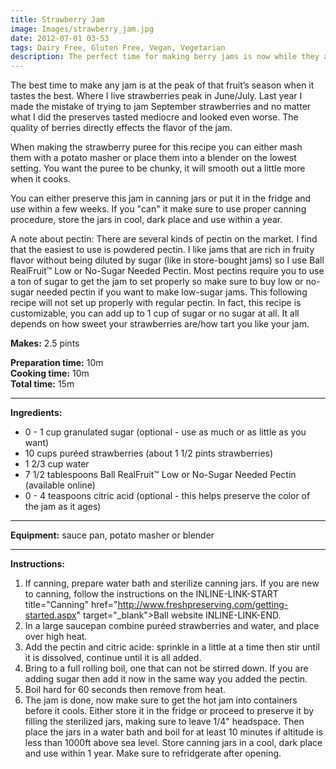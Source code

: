 ```yaml
---
title: Strawberry Jam
image: Images/strawberry_jam.jpg
date: 2012-07-01 03-53
tags: Dairy Free, Gluten Free, Vegan, Vegetarian
description: The perfect time for making berry jams is now while they are at their peak in flavor. Make sure to buy fresh, organic strawberries that are ripe, sweet and juicy. Using in-season strawberries means you can use less sugar!
---
```

The best time to make any jam is at the peak of that fruit’s season when it tastes the best. Where I live strawberries peak in June/July. Last year I made the mistake of trying to jam September strawberries and no matter what I did the preserves tasted mediocre and looked even worse. The quality of berries directly effects the flavor of the jam.

When making the strawberry puree for this recipe you can either mash them with a potato masher or place them into a blender on the lowest setting. You want the puree to be chunky, it will smooth out a little more when it cooks.

You can either preserve this jam in canning jars or put it in the fridge and use within a few weeks. If you "can" it make sure to use proper canning procedure, store the jars in cool, dark place and use within a year. 

A note about pectin: There are several kinds of pectin on the market. I find that the easiest to use is powdered pectin. I like jams that are rich in fruity flavor without being diluted by sugar (like in store-bought jams) so I use Ball RealFruit™ Low or No-Sugar Needed Pectin. Most pectins require you to use a ton of sugar to get the jam to set properly so make sure to buy low or no-sugar needed pectin if you want to make low-sugar jams. This following recipe will not set up properly with regular pectin. In fact, this recipe is customizable, you can add up to 1 cup of sugar or no sugar at all. It all depends on how sweet your strawberries are/how tart you like your jam. 


**Makes:** 2.5 pints

**Preparation time:** 10m  
**Cooking time:** 10m  
**Total time:** 15m

---

**Ingredients:**

- 0 - 1 cup granulated sugar (optional - use as much or as little as you want)
- 10 cups puréed strawberries  (about 1 1/2 pints strawberries)
- 1 2/3 cup water
- 7 1/2 tablespoons Ball RealFruit™ Low or No-Sugar Needed Pectin (available online)
- 0 - 4 teaspoons citric acid (optional - this helps preserve the color of the jam as it ages)


---

**Equipment:** sauce pan, potato masher or blender 

---

**Instructions:**

1. If canning, prepare water bath and sterilize canning jars. If you are new to canning, follow the instructions on the INLINE-LINK-START title="Canning" href="http://www.freshpreserving.com/getting-started.aspx" target="_blank">Ball website INLINE-LINK-END.
1. In a large saucepan combine puréed strawberries and water, and place over high heat.
1. Add the pectin and citric acide: sprinkle in a little at a time then stir until it is dissolved, continue until it is all added.
1. Bring to a full rolling boil, one that can not be stirred down. If you are adding sugar then add it now in the same way you added the pectin. 
1. Boil hard for 60 seconds then remove from heat. 
1. The jam is done, now make sure to get the hot jam into containers before it cools. Either store it in the fridge or proceed to preserve it by filling the sterilized jars, making sure to leave 1/4" headspace. Then place the jars in a water bath and boil for at least 10 minutes if altitude is less than 1000ft above sea level. Store canning jars in a cool, dark place and use within 1 year. Make sure to refridgerate after opening.

